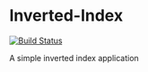 # Inverted-Index
[![Build Status](https://travis-ci.org/andela-efortune/Inverted-Index.svg?branch=ch-test-refactor)](https://travis-ci.org/andela-efortune/Inverted-Index)

A simple inverted index application
